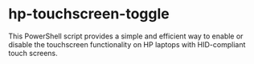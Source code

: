 # hp-touchscreen-toggle
This PowerShell script provides a simple and efficient way to enable or disable the touchscreen functionality on HP laptops with HID-compliant touch screens.
